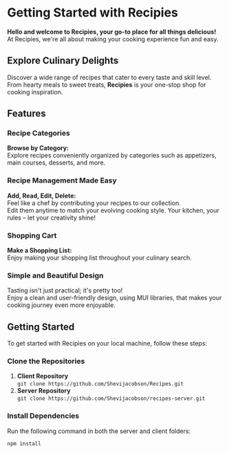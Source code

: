 # Getting Started with Recipies
**Hello and welcome to Recipies, your go-to place for all things delicious!**  
At Recipies, we're all about making your cooking experience fun and easy.

## Explore Culinary Delights
Discover a wide range of recipes that cater to every taste and skill level.  
From hearty meals to sweet treats, **Recipies** is your one-stop shop for cooking inspiration.

## Features

### Recipe Categories
**Browse by Category:**  
Explore recipes conveniently organized by categories such as appetizers, main courses, desserts, and more.

### Recipe Management Made Easy
**Add, Read, Edit, Delete:**  
Feel like a chef by contributing your recipes to our collection.  
Edit them anytime to match your evolving cooking style. Your kitchen, your rules – let your creativity shine!

### Shopping Cart
**Make a Shopping List:**  
Enjoy making your shopping list throughout your culinary search.

### Simple and Beautiful Design
Tasting isn't just practical; it's pretty too!  
Enjoy a clean and user-friendly design, using MUI libraries, that makes your cooking journey even more enjoyable.

## Getting Started
To get started with Recipies on your local machine, follow these steps:

### Clone the Repositories
1. **Client Repository**  
   `git clone https://github.com/Shevijacobson/Recipes.git`
2. **Server Repository**  
   `git clone https://github.com/Shevijacobson/recipes-server.git`

### Install Dependencies
Run the following command in both the server and client folders:
```bash
npm install
